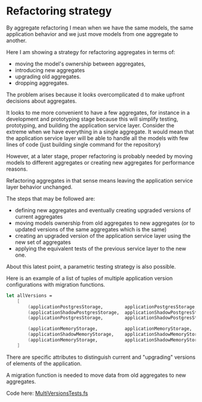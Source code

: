 # Refactoring strategy

By aggregate refactoring I mean when we have the same models, the same application behavior and we just move models from one aggregate to another.

Here I am showing a strategy for refactoring aggregates in terms of:  
- moving the model's ownership between aggregates, 
- introducing new aggregates 
- upgrading old aggregates.
- dropping aggregates.

The problem arises because it looks overcomplicated d to make upfront decisions about aggregates.

It looks to me more convenient to have a few aggregates, for instance in a development and prototyping stage because this will simplify testing, prototyping, and building the application service layer.
Consider the extreme when we have everything in a single aggregate. It would mean that the application service layer will be able to handle all the models with few lines of code (just building single command for the repository)

However, at a later stage, proper refactoring is probably needed by moving models to different aggregates or creating new aggregates for performance reasons.

Refactoring aggregates in that sense means leaving the application service layer behavior unchanged.

The steps that may be followed are:
- defining new aggregates and eventually creating upgraded versions of current aggregates
- moving models ownership from old aggregates to new aggregates (or to updated versions of the same aggregates which is the same)
- creating an upgraded version of the application service layer using the new set of aggregates
- applying the equivalent tests of the previous service layer to the new one.

About this latest point, a parametric testing strategy is also possible.

Here is an example of a list of tuples of multiple application version configurations with migration functions.
 
```FSharp
let allVersions =
    [
        (applicationPostgresStorage,        applicationPostgresStorage,       fun () -> () |> Result.Ok)
        (applicationShadowPostgresStorage,  applicationShadowPostgresStorage, fun () -> () |> Result.Ok)
        (applicationPostgresStorage,        applicationShadowPostgresStorage, applicationPostgresStorage._migrator.Value)

        (applicationMemoryStorage,          applicationMemoryStorage,         fun () -> () |> Result.Ok)
        (applicationShadowMemoryStorage,    applicationShadowMemoryStorage,   fun () -> () |> Result.Ok)
        (applicationMemoryStorage,          applicationShadowMemoryStorage,   applicationMemoryStorage._migrator.Value)
    ]
```

There are specific attributes to distinguish current and "upgrading" versions of elements of the application. 

A migration function is needed to move data from old aggregates to new aggregates.

Code here: [MultiVersionsTests.fs](https://github.com/tonyx/Micro_ES_FSharp_Lib/blob/main/Sharpino.Sample.Test/MultiVersionsTests.fs)

